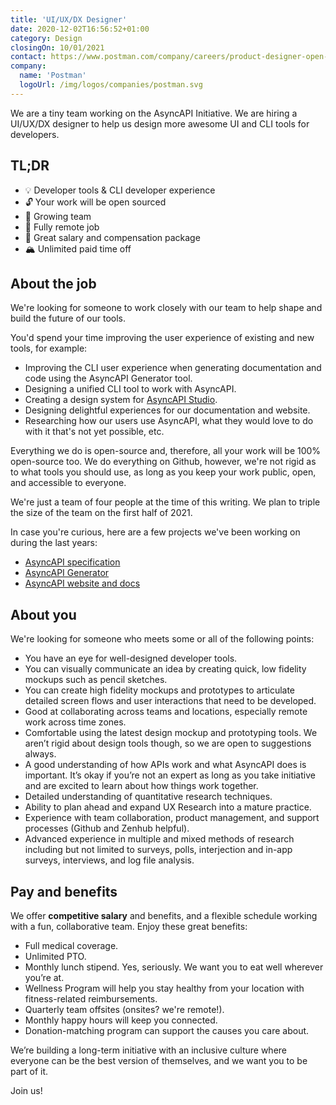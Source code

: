 ```yaml
---
title: 'UI/UX/DX Designer'
date: 2020-12-02T16:56:52+01:00
category: Design
closingOn: 10/01/2021
contact: https://www.postman.com/company/careers/product-designer-open-technologies-4582365003/
company: 
  name: 'Postman'
  logoUrl: /img/logos/companies/postman.svg
---
```


We are a tiny team working on the AsyncAPI Initiative. We are hiring a UI/UX/DX designer to help us design more awesome UI and CLI tools for developers.

## TL;DR

* :bulb: Developer tools & CLI developer experience
* :unlock: Your work will be open sourced
* :muscle: Growing team
* :house_with_garden: Fully remote job
* :money_mouth_face: Great salary and compensation package
* :mountain_snow: Unlimited paid time off

## About the job

We're looking for someone to work closely with our team to help shape and build the future of our tools.

You'd spend your time improving the user experience of existing and new tools, for example:

* Improving the CLI user experience when generating documentation and code using the AsyncAPI Generator tool.
* Designing a unified CLI tool to work with AsyncAPI.
* Creating a design system for [AsyncAPI Studio](https://hub.asyncapi.io).
* Designing delightful experiences for our documentation and website.
* Researching how our users use AsyncAPI, what they would love to do with it that's not yet possible, etc.

Everything we do is open-source and, therefore, all your work will be 100% open-source too. We do everything on Github, however, we're not rigid as to what tools you should use, as long as you keep your work public, open, and accessible to everyone.

We're just a team of four people at the time of this writing. We plan to triple the size of the team on the first half of 2021.

In case you're curious, here are a few projects we've been working on during the last years:

* [AsyncAPI specification](https://github.com/asyncapi/asyncapi)
* [AsyncAPI Generator](https://github.com/asyncapi/generator)
* [AsyncAPI website and docs](https://asyncapi.com)

## About you

We're looking for someone who meets some or all of the following points:

* You have an eye for well-designed developer tools.
* You can visually communicate an idea by creating quick, low fidelity mockups such as pencil sketches.
* You can create high fidelity mockups and prototypes to articulate detailed screen flows and user interactions that need to be developed.
* Good at collaborating across teams and locations, especially remote work across time zones.
* Comfortable using the latest design mockup and prototyping tools. We aren’t rigid about design tools though, so we are open to suggestions always.
* A good understanding of how APIs work and what AsyncAPI does is important. It’s okay if you’re not an expert as long as you take initiative and are excited to learn about how things work together.
* Detailed understanding of quantitative research techniques.
* Ability to plan ahead and expand UX Research into a mature practice.
* Experience with team collaboration, product management, and support processes (Github and Zenhub helpful).
* Advanced experience in multiple and mixed methods of research including but not limited to surveys, polls, interjection and in-app surveys, interviews, and log file analysis.

## Pay and benefits

We offer **competitive salary** and benefits, and a flexible schedule working with a fun, collaborative team. Enjoy these great benefits:

* Full medical coverage.
* Unlimited PTO.
* Monthly lunch stipend. Yes, seriously. We want you to eat well wherever you’re at.
* Wellness Program will help you stay healthy from your location with fitness-related reimbursements.
* Quarterly team offsites (onsites? we're remote!).
* Monthly happy hours will keep you connected.
* Donation-matching program can support the causes you care about.

We’re building a long-term initiative with an inclusive culture where everyone can be the best version of themselves, and we want you to be part of it.

Join us!
